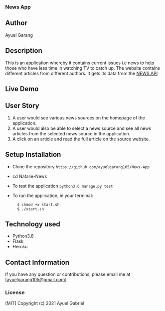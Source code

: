  ### News App

## Author

Ayuel Garang

## Description

This is an application whereby it contains current issues i.e news to help those who have less time in watching TV to catch up. The website contains different articles from different authors. It gets its data from the [NEWS API](https://newsapi.org/)
## Live Demo


## User Story

1. A user would see various news sources on the homepage of the application.
2. A user would also be able to select a news source and see all news articles from the selected news source in the application.
4. A click on an article and read the full article on the source website.

## Setup Installation
* Clone the repository
 ```https://github.com/ayuelgarang105/News-App```

* cd Natalie-News

* To test the application
 ```python3.6 manage.py test```

* To run the application, in your terminal:

        $ chmod +x start.sh
        $ ./start.sh

## Technology used

* Python3.8
* Flask
* Heroku

## Contact Information 

If you have any question or contributions, please email me at [ayuelgarang105@gmail.com]

### License
  [MIT] Copyright (c) 2021 Ayuel Gabriel


